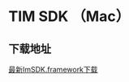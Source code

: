 # TIM SDK （Mac）

## 下载地址

[最新ImSDK.framework下载](https://imsdk-1252463788.cos.ap-guangzhou.myqcloud.com/4.7.1/TIM_SDK_Mac_latest_framework.zip)
